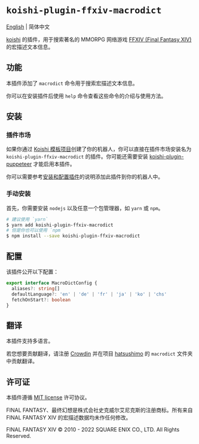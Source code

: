 # `koishi-plugin-ffxiv-macrodict`

[English](README.md) | 简体中文

[koishi](https://github.com/koishijs/koishi) 的插件，用于搜索著名的 MMORPG 网络游戏 [FFXIV (Final Fantasy XIV)](https://www.finalfantasyxiv.com/) 的宏描述文本信息。

## 功能

本插件添加了 `macrodict` 命令用于搜索宏描述文本信息。

你可以在安装插件后使用 `help` 命令查看这些命令的介绍与使用方法。

## 安装

### 插件市场

如果你通过 [Koishi 模板项目](https://github.com/koishijs/boilerplate/generate)创建了你的机器人，你可以直接在插件市场安装名为 `koishi-plugin-ffxiv-macrodict` 的插件。你可能还需要安装 [koishi-plugin-puppeteer](https://npmjs.com/package/koishi-plugin-puppeteer) 才能启用本插件。

你可以需要参考[安装和配置插件](https://koishi.js.org/manual/starter/console.html#%E5%AE%89%E8%A3%85%E5%92%8C%E9%85%8D%E7%BD%AE%E6%8F%92%E4%BB%B6)的说明添加此插件到你的机器人中。

### 手动安装

首先，你需要安装 `nodejs` 以及任意一个包管理器，如 `yarn` 或 `npm`。

```bash
# 建议使用 `yarn`
$ yarn add koishi-plugin-ffxiv-macrodict
# 但是你也可以使用 `npm`
$ npm install --save koishi-plugin-ffxiv-macrodict
```

## 配置

该插件公开以下配置：

```typescript
export interface MacroDictConfig {
  aliases?: string[]
  defaultLanguage?: 'en' | 'de' | 'fr' | 'ja' | 'ko' | 'chs'
  fetchOnStart?: boolean
}
```

## 翻译

本插件支持多语言。

若您想要贡献翻译，请注册 [Crowdin](https://crowdin.com/) 并在项目 [hatsushimo](https://crowdin.com/project/hatsushimo) 的 `macrodict` 文件夹中贡献翻译。

## 许可证

本插件遵循 [MIT license](LICENSE) 许可协议。

FINAL FANTASY、最终幻想是株式会社史克威尔艾尼克斯的注册商标。所有来自 FINAL FANTASY XIV 的宏描述数据均未作任何修改。

FINAL FANTASY XIV © 2010 - 2022 SQUARE ENIX CO., LTD. All Rights Reserved.
